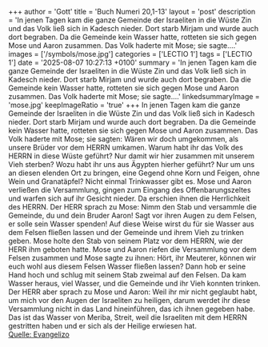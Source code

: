 +++
author = 'Gott'
title = 'Buch Numeri 20,1-13'
layout = 'post'
description = 'In jenen Tagen kam die ganze Gemeinde der Israeliten in die Wüste Zin und das Volk ließ sich in Kadesch nieder. Dort starb Mirjam und wurde auch dort begraben. Da die Gemeinde kein Wasser hatte, rotteten sie sich gegen Mose und Aaron zusammen. Das Volk haderte mit Mose; sie sagte....'
images = ['/symbols/mose.jpg']
categories = ['LECTIO 1']
tags = ['LECTIO 1']
date = '2025-08-07 10:27:13 +0100'
summary = 'In jenen Tagen kam die ganze Gemeinde der Israeliten in die Wüste Zin und das Volk ließ sich in Kadesch nieder. Dort starb Mirjam und wurde auch dort begraben. Da die Gemeinde kein Wasser hatte, rotteten sie sich gegen Mose und Aaron zusammen. Das Volk haderte mit Mose; sie sagte....'
linkedsummaryImage = 'mose.jpg'
keepImageRatio = 'true'
+++
In jenen Tagen kam die ganze Gemeinde der Israeliten in die Wüste Zin und das Volk ließ sich in Kadesch nieder. Dort starb Mirjam und wurde auch dort begraben.
Da die Gemeinde kein Wasser hatte, rotteten sie sich gegen Mose und Aaron zusammen.
Das Volk haderte mit Mose; sie sagten: Wären wir doch umgekommen, als unsere Brüder vor dem HERRN umkamen.<!--more-->
Warum habt ihr das Volk des HERRN in diese Wüste geführt? Nur damit wir hier zusammen mit unserem Vieh sterben?
Wozu habt ihr uns aus Ägypten hierher geführt? Nur um uns an diesen elenden Ort zu bringen, eine Gegend ohne Korn und Feigen, ohne Wein und Granatäpfel? Nicht einmal Trinkwasser gibt es.
Mose und Aaron verließen die Versammlung, gingen zum Eingang des Offenbarungszeltes und warfen sich auf ihr Gesicht nieder. Da erschien ihnen die Herrlichkeit des HERRN.
Der HERR sprach zu Mose:
Nimm den Stab und versammle die Gemeinde, du und dein Bruder Aaron! Sagt vor ihren Augen zu dem Felsen, er solle sein Wasser spenden! Auf diese Weise wirst du für sie Wasser aus dem Felsen fließen lassen und der Gemeinde und ihrem Vieh zu trinken geben.
Mose holte den Stab von seinem Platz vor dem HERRN, wie der HERR ihm geboten hatte.
Mose und Aaron riefen die Versammlung vor dem Felsen zusammen und Mose sagte zu ihnen: Hört, ihr Meuterer, können wir euch wohl aus diesem Felsen Wasser fließen lassen?
Dann hob er seine Hand hoch und schlug mit seinem Stab zweimal auf den Felsen. Da kam Wasser heraus, viel Wasser, und die Gemeinde und ihr Vieh konnten trinken.
Der HERR aber sprach zu Mose und Aaron: Weil ihr mir nicht geglaubt habt, um mich vor den Augen der Israeliten zu heiligen, darum werdet ihr diese Versammlung nicht in das Land hineinführen, das ich ihnen gegeben habe.
Das ist das Wasser von Meriba, Streit, weil die Israeliten mit dem HERRN gestritten haben und er sich als der Heilige erwiesen hat.<br> [Quelle: Evangelizo](https://evangeliumtagfuertag.org/DE/gospel)